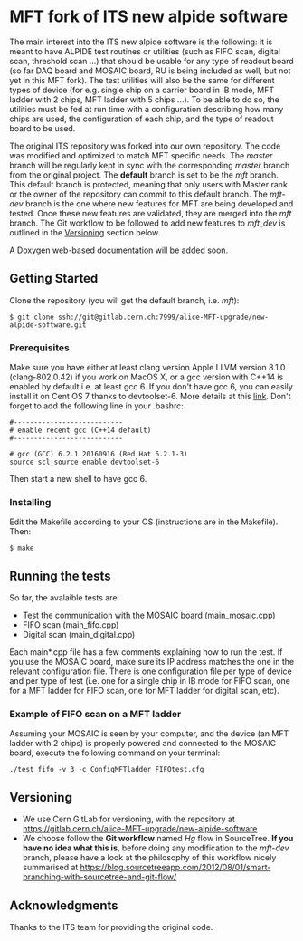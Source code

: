 # MFT fork of ITS new alpide software

The main interest into the ITS new alpide software is the following: it is meant to have ALPIDE test routines or utilities (such as FIFO scan, digital scan, threshold scan ...) that should be usable for any type of readout board (so far DAQ board and MOSAIC board, RU is being included as well, but not yet in this MFT fork). The test utilities will also be the same for different types of device (for e.g. single chip on a carrier board in IB mode, MFT ladder with 2 chips, MFT ladder with 5 chips ...). To be able to do so, the utilities must be fed at run time with a configuration describing how many chips are used, the configuration of each chip, and the type of readout board to be used.

The original ITS repository was forked into our own repository. The code was modified and optimized to match MFT specific needs. The _master_ branch will be regularly kept in sync with the corresponding _master_ branch from the original project. The **default** branch is set to be the _mft_ branch. This default branch is protected, meaning that only users with Master rank or the owner of the repository can commit to this default branch. The _mft-dev_ branch is the one where new features for MFT are being developed and tested. Once these new features are validated, they are merged into the _mft_ branch. The Git workflow to be followed to add new features to _mft_dev_ is outlined in the [Versioning](#versioning) section below.

A Doxygen web-based documentation will be added soon.

## Getting Started

Clone the repository (you will get the default branch, i.e. _mft_):

```
$ git clone ssh://git@gitlab.cern.ch:7999/alice-MFT-upgrade/new-alpide-software.git
```

### Prerequisites

Make sure you have either at least clang version Apple LLVM version 8.1.0 (clang-802.0.42) if you work on MacOS X, or a gcc version with C++14 is enabled by default i.e. at least gcc 6. If you don't have gcc 6, you can easily install it on Cent OS 7 thanks to devtoolset-6. More details at this [link](https://www.softwarecollections.org/en/scls/rhscl/devtoolset-6/). Don't forget to add the following line in your .bashrc:

```
#---------------------------
# enable recent gcc (C++14 default)
#---------------------------

# gcc (GCC) 6.2.1 20160916 (Red Hat 6.2.1-3)
source scl_source enable devtoolset-6
```

Then start a new shell to have gcc 6.

### Installing

Edit the Makefile according to your OS (instructions are in the Makefile). Then:

```
$ make
```

## Running the tests

So far, the avalaible tests are:
* Test the communication with the MOSAIC board (main_mosaic.cpp)
* FIFO scan (main_fifo.cpp)
* Digital scan (main_digital.cpp)

Each main*.cpp file has a few comments explaining how to run the test. If you use the MOSAIC board, make sure its IP address matches the one in the relevant configuration file. There is one configuration file per type of device and per type of test (i.e. one for a single chip in IB mode for FIFO scan, one for a MFT ladder for FIFO scan, one for MFT ladder for digital scan, etc).

### Example of FIFO scan on a MFT ladder

Assuming your MOSAIC is seen by your computer, and the device (an MFT ladder with 2 chips) is properly powered and connected to the MOSAIC board, execute the following command on your terminal:

```
./test_fifo -v 3 -c ConfigMFTladder_FIFOtest.cfg
```

## Versioning

* We use Cern GitLab for versioning, with the repository at https://gitlab.cern.ch/alice-MFT-upgrade/new-alpide-software
* We choose follow the **Git workflow** named *Hg* flow in SourceTree. **If you have no idea what this is**, before doing any modification to the _mft-dev_ branch, please have a look at the philosophy of this workflow nicely summarised at https://blog.sourcetreeapp.com/2012/08/01/smart-branching-with-sourcetree-and-git-flow/

## Acknowledgments

Thanks to the ITS team for providing the original code.
